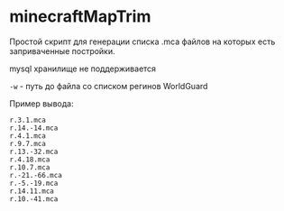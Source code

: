 # minecraftMapTrim
Простой скрипт для генерации списка .mca файлов на которых есть заприваченные постройки.

mysql хранилище не поддерживается

`-w` - путь до файла со списком регинов WorldGuard

Пример вывода:
```
r.3.1.mca
r.14.-14.mca
r.4.1.mca
r.9.7.mca
r.13.-32.mca
r.4.18.mca
r.10.7.mca
r.-21.-66.mca
r.-5.-19.mca
r.14.11.mca
r.10.-41.mca
```